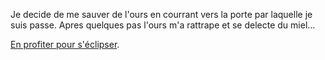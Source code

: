 Je decide de me sauver de l'ours en courrant vers la porte par laquelle je
suis passe. Apres quelques pas l'ours m'a rattrape et se delecte du miel...

[En profiter pour s'éclipser](champs/champs-de-fleurs.md).
